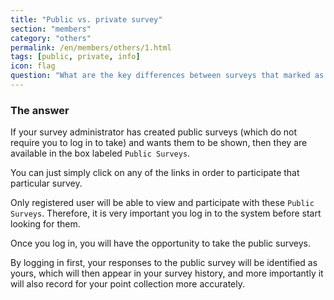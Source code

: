 ```yaml
---
title: "Public vs. private survey"
section: "members"
category: "others"
permalink: /en/members/others/1.html
tags: [public, private, info]
icon: flag
question: "What are the key differences between surveys that marked as public vs. private?"
---
```


### <i class="pe-anchor pe-fw"></i> The answer

If your survey administrator has created public surveys (which do not require you to log in to take) and wants them to be shown, then they are available in the box labeled `Public Surveys`.

You can just simply click on any of the links in order to participate that particular survey.

Only registered user will be able to view and participate with these `Public Surveys`. Therefore, it is very important you log in to the system before start looking for them.


Once you log in, you will have the opportunity to take the public surveys.

By logging in first, your responses to the public survey will be identified as yours, which will then appear in your survey history, and more importantly it will also record for your point collection more accurately.
